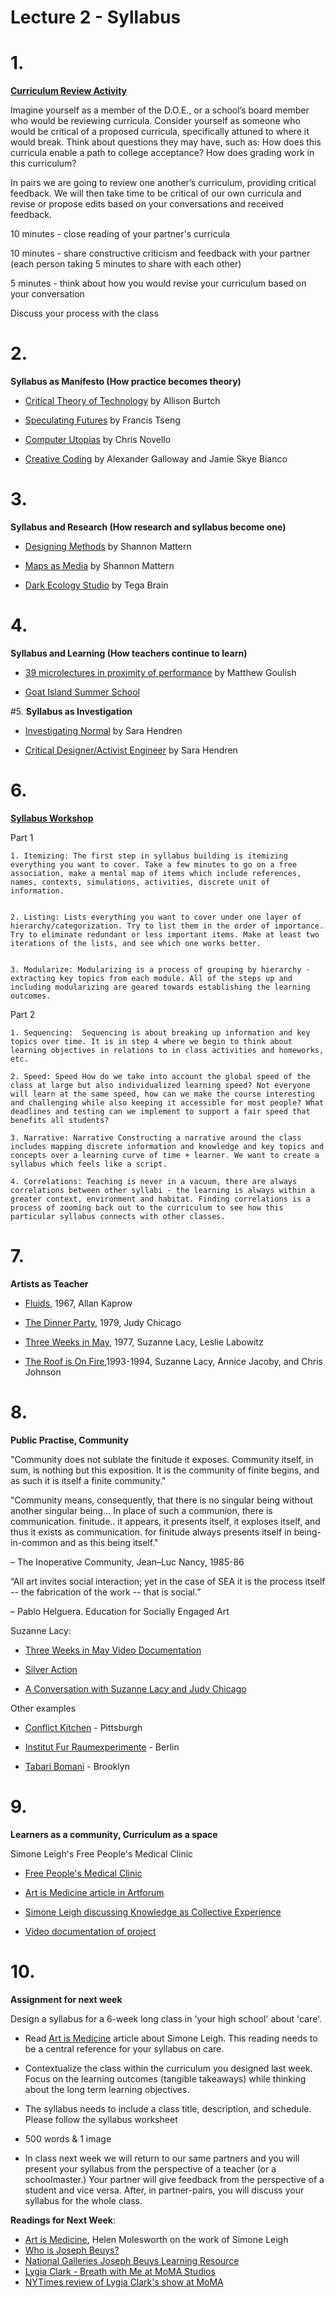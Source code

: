 # Lecture 2 - Syllabus


# 1. 
**[Curriculum Review Activity](https://github.com/teachingasart/2019/blob/master/Workshops/curriculumworkshop.md)**

Imagine yourself as a member of the D.O.E., or a school’s board member who would be reviewing curricula. Consider yourself as someone who would be critical of a proposed curricula, specifically attuned to where it would break. Think about questions they may have, such as: How does this curricula enable a path to college acceptance? How does grading work in this curriculum?

In pairs we are going to review one another’s curriculum, providing critical feedback. We will then take time to be critical of our own curricula and revise or propose edits based on your conversations and received feedback.

10 minutes - close reading of your partner's curricula

10 minutes - share constructive criticism and feedback with your partner (each person taking 5 minutes to share with each other)

5 minutes - think about how you would revise your curriculum based on your conversation

Discuss your process with the class

# 2.
**Syllabus as Manifesto (How practice becomes theory)**

- [Critical Theory of Technology](https://github.com/allisonburtch/Critical-Theory-of-Technology) by Allison Burtch 

- [Speculating Futures](http://speculatingfutures.club/) by Francis Tseng 

- [Computer Utopias](http://chrisnovello.com/teaching/risd/computer-utopias/) by Chris Novello

- [Creative Coding](http://composingdigitalmedia.org/s15_cc/index.html) by Alexander Galloway and Jamie Skye Bianco



# 3.
**Syllabus and Research (How research and syllabus become one)**

- [Designing Methods](http://www.wordsinspace.net/designingmethods/spring2018/) by Shannon Mattern

- [Maps as Media](http://www.wordsinspace.net/mapsmedia/fall2016/wp-content/uploads/2016/08/Mattern_MapsAsMedia2016.pdf) by Shannon Mattern 

- [Dark Ecology Studio](https://tegacodes.github.io/Dark-Ecology-Studio/) by Tega Brain


# 4.
**Syllabus and Learning (How teachers continue to learn)**

- [39 microlectures in proximity of performance](https://getit.library.nyu.edu/go/9417161) by Matthew Goulish

- [Goat Island Summer School](http://www.goatislandperformance.org/education.htm)

#5.
**Syllabus as Investigation**

- [Investigating Normal](http://aplusa.org/courses/investigating-normal/) by Sara Hendren

- [Critical Designer/Activist Engineer](http://aplusa.org/courses/critical-designer-slash-activist-engineer/) by Sara Hendren


# 6.
**[Syllabus Workshop](https://github.com/teachingasart/2019/blob/master/Workshops/syllabusworkshop.md)**

Part 1

	1. Itemizing: The first step in syllabus building is itemizing everything you want to cover. Take a few minutes to go on a free association, make a mental map of items which include references, names, contexts, simulations, activities, discrete unit of information.


	2. Listing: Lists everything you want to cover under one layer of hierarchy/categorization. Try to list them in the order of importance. Try to eliminate redundant or less important items. Make at least two iterations of the lists, and see which one works better.


	3. Modularize: Modularizing is a process of grouping by hierarchy - extracting key topics from each module. All of the steps up and including modularizing are geared towards establishing the learning outcomes.
	
Part 2
	
	1. Sequencing:  Sequencing is about breaking up information and key topics over time. It is in step 4 where we begin to think about learning objectives in relations to in class activities and homeworks, etc.

	2. Speed: Speed How do we take into account the global speed of the class at large but also individualized learning speed? Not everyone will learn at the same speed, how can we make the course interesting and challenging while also keeping it accessible for most people? What deadlines and testing can we implement to support a fair speed that benefits all students?

	3. Narrative: Narrative Constructing a narrative around the class includes mapping discrete information and knowledge and key topics and concepts over a learning curve of time + learner. We want to create a syllabus which feels like a script.
	
	4. Correlations: Teaching is never in a vacuum, there are always correlations between other syllabi - the learning is always within a greater context, environment and habitat. Finding correlations is a process of zooming back out to the curriculum to see how this particular syllabus connects with other classes.


# 7.
**Artists as Teacher**

- [Fluids](http://allankaprow.com/about_reinvetion.html), 1967, Allan Kaprow

- [The Dinner Party](http://allankaprow.com/about_reinvetion.html), 1979, Judy Chicago 

- [Three Weeks in May](http://www.suzannelacy.com/early-works/#/three-weeks-in-may/), 1977, Suzanne Lacy, Leslie Labowitz

- [The Roof is On Fire](http://www.suzannelacy.com/the-oakland-projects/),1993-1994, Suzanne Lacy, Annice Jacoby, and Chris Johnson


# 8.
**Public Practise, Community**

"Community does not sublate the finitude it exposes. Community itself, in sum, is nothing but this exposition. It is the community of finite begins, and as such it is itself a finite community."


"Community means, consequently, that there is no singular being without another singular being... In place of such a communion, there is communication.
finitude.. it appears, it presents itself, it exploses itself, and thus it exists as communication.
for finitude always presents itself in being-in-common and as this being itself."

– The Inoperative Community, Jean–Luc Nancy, 1985-86


“All art invites social interaction; yet in the case of SEA it is the process itself -- the fabrication of the work -- that is social.”

– Pablo Helguera. Education for Socially Engaged Art


Suzanne Lacy:

- [Three Weeks in May Video Documentation](https://www.youtube.com/watch?v=ie7A8F0D-k4)

- [Silver Action](https://www.youtube.com/watch?v=LMO-o9zZWC0)

- [A Conversation with Suzanne Lacy and Judy Chicago](https://www.youtube.com/watch?v=stVbdXdDSlE)

Other examples

- [Conflict Kitchen](http://conflictxkitchen.org/) - Pittsburgh

- [Institut Fur Raumexperimente](http://conflictxkitchen.org/) - Berlin

- [Tabari Bomani](http://creativetime.org/summit/2015/11/13/tabari-zaid-bomani/) - Brooklyn


# 9.
**Learners as a community, Curriculum as a space**

Simone Leigh's Free People's Medical Clinic

- [Free People's Medical Clinic](http://creativetime.org/projects/black-radical-brooklyn/artists/simone-leigh/)

- [Art is Medicine article in Artforum](https://www.artforum.com/print/201803/helen-molesworth-on-the-work-of-simone-leigh-74304)

- [Simone Leigh discussing Knowledge as Collective Experience](http://creativetime.org/summit/2015/09/01/day-2-simone-leigh/) 

- [Video documentation of project](https://vimeo.com/117195615)


# 10.
**Assignment for next week**

Design a syllabus for a 6-week long class in 'your high school' about 'care'.

- Read [Art is Medicine](https://www.artforum.com/print/201803/helen-molesworth-on-the-work-of-simone-leigh-74304) article about Simone Leigh. This reading needs to be a central reference for your syllabus on care.


- Contextualize the class within the curriculum you designed last week. Focus on the learning outcomes (tangible takeaways) while thinking about the long term learning objectives.

- The syllabus needs to include a class title, description, and schedule. Please follow the syllabus worksheet

- 500 words & 1 image

- In class next week we will return to our same partners and you will present your syllabus from the perspective of a teacher (or a schoolmaster.) Your partner will give feedback from the perspective of a student and vice versa. After, in partner-pairs, you will discuss your syllabus for the whole class.

**Readings for Next Week**:

- [Art is Medicine](https://www.artforum.com/print/201803/helen-molesworth-on-the-work-of-simone-leigh-74304), Helen Molesworth on the work of Simone Leigh
- [Who is Joseph Beuys?](https://www.youtube.com/watch?time_continue=36&v=e7pIGGcIoLk) 
- [National Galleries Joseph Beuys Learning Resource](https://www.nationalgalleries.org/art-and-artists/features/joseph-beuys-learning-resource)
- [Lygia Clark - Breath with Me at MoMA Studios](https://www.youtube.com/watch?v=XG2qmCYQ7Ps)
- [NYTimes review of Lygia Clark's show at MoMA](https://www.nytimes.com/2014/05/16/arts/design/lygia-clarks-many-twists-and-turns-at-moma.html)